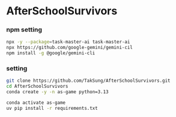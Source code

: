 # AfterSchoolSurvivors


### npm setting
```bash
npx -y --package=task-master-ai task-master-ai
npx https://github.com/google-gemini/gemini-cil
npm install -g @google/gemini-cli
```


### setting
```bash
git clone https://github.com/TakSung/AfterSchoolSurvivors.git
cd AfterSchoolSurvivors
conda create -y -n as-game python=3.13
```

```bash
conda activate as-game
uv pip install -r requirements.txt
```